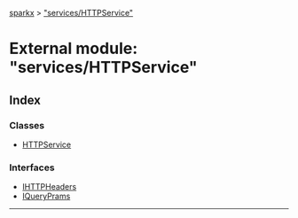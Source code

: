 [sparkx](../README.md) > ["services/HTTPService"](../modules/_services_httpservice_.md)

# External module: "services/HTTPService"

## Index

### Classes

* [HTTPService](../classes/_services_httpservice_.httpservice.md)

### Interfaces

* [IHTTPHeaders](../interfaces/_services_httpservice_.ihttpheaders.md)
* [IQueryPrams](../interfaces/_services_httpservice_.iqueryprams.md)

---

